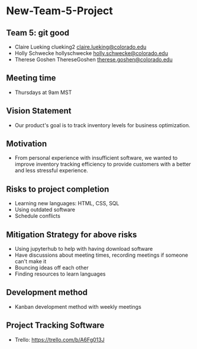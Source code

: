 # New-Team-5-Project

## Team 5: git good

* Claire Lueking clueking2 <claire.lueking@colorado.edu> 
* Holly Schwecke hollyschwecke <holly.schwecke@colorado.edu> 
* Therese Goshen ThereseGoshen <therese.goshen@colorado.edu> 

## Meeting time

* Thursdays at 9am MST

## Vision Statement

* Our product's goal is to track inventory levels for business optimization.

## Motivation

* From personal experience with insufficient software, we wanted to improve inventory tracking efficiency to provide customers with a better and less stressful experience.

## Risks to project completion

* Learning new languages: HTML, CSS, SQL
* Using outdated software
* Schedule conflicts
  
## Mitigation Strategy for above risks

* Using jupyterhub to help with having download software
* Have discussions about meeting times, recording meetings if someone can't make it
* Bouncing ideas off each other
* Finding resources to learn languages

## Development method

* Kanban development method with weekly meetings

## Project Tracking Software

* Trello: <https://trello.com/b/A6Fg013J>
